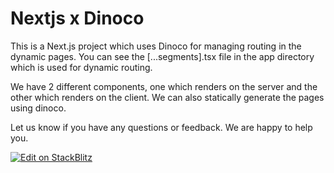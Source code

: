 # Nextjs x Dinoco

This is a Next.js project which uses Dinoco for managing routing in the dynamic pages. You can see the [...segments].tsx file in the app directory which is used for dynamic routing.

We have 2 different components, one which renders on the server and the other which renders on the client. We can also statically generate the pages using dinoco.

Let us know if you have any questions or feedback. We are happy to help you.

[![Edit on StackBlitz](https://developer.stackblitz.com/img/open_in_stackblitz.svg)](https://stackblitz.com/github/rhinobase/dinoco/tree/main/examples/next-app)
